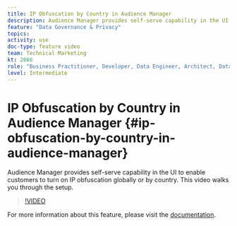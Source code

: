 ```yaml
---
title: IP Obfuscation by Country in Audience Manager
description: Audience Manager provides self-serve capability in the UI to enable customers to turn on IP obfuscation globally or by country. This video walks you through the setup.
feature: "Data Governance & Privacy"
topics: 
activity: use
doc-type: feature video
team: Technical Marketing
kt: 2866
role: "Business Practitioner, Developer, Data Engineer, Architect, Data Architect, Administrator, Leader"
level: Intermediate
---
```


# IP Obfuscation by Country in Audience Manager {#ip-obfuscation-by-country-in-audience-manager}

Audience Manager provides self-serve capability in the UI to enable customers to turn on IP obfuscation globally or by country. This video walks you through the setup.

>[!VIDEO](https://video.tv.adobe.com/v/27218/?quality=9)

For more information about this feature, please visit the [documentation](https://experiencecloud.adobe.com/resources/help/en_US/aam/ip-obfuscation.html).
